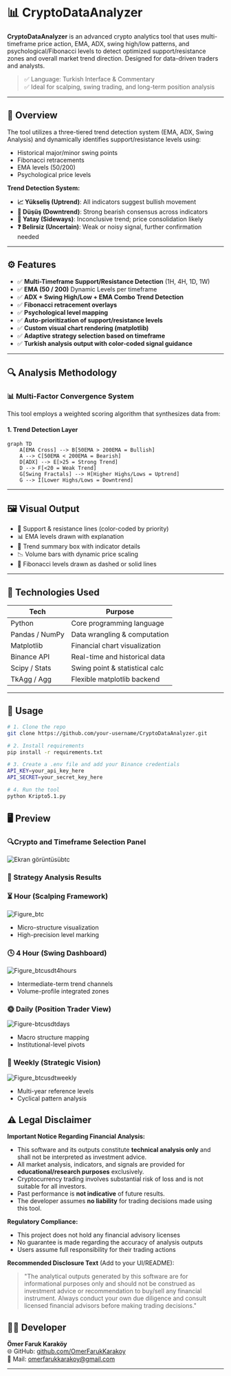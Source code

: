 # 📊 CryptoDataAnalyzer

**CryptoDataAnalyzer** is an advanced crypto analytics tool that uses multi-timeframe price action, EMA, ADX, swing high/low patterns, and psychological/Fibonacci levels to detect optimized support/resistance zones and overall market trend direction. Designed for data-driven traders and analysts.

> ✅ Language: Turkish Interface & Commentary  
> ✅ Ideal for scalping, swing trading, and long-term position analysis

---

## 🧠 Overview

The tool utilizes a three-tiered trend detection system (EMA, ADX, Swing Analysis) and dynamically identifies support/resistance levels using:
- Historical major/minor swing points
- Fibonacci retracements
- EMA levels (50/200)
- Psychological price levels

**Trend Detection System:**
- **📈 Yükseliş (Uptrend)**: All indicators suggest bullish movement
- **🔻 Düşüş (Downtrend)**: Strong bearish consensus across indicators
- **🔄 Yatay (Sideways)**: Inconclusive trend; price consolidation likely
- **❓ Belirsiz (Uncertain)**: Weak or noisy signal, further confirmation needed

---

## ⚙️ Features

- ✅ **Multi-Timeframe Support/Resistance Detection** (1H, 4H, 1D, 1W)
- ✅ **EMA (50 / 200)** Dynamic Levels per timeframe
- ✅ **ADX + Swing High/Low + EMA Combo Trend Detection**
- ✅ **Fibonacci retracement overlays**
- ✅ **Psychological level mapping**
- ✅ **Auto-prioritization of support/resistance levels**
- ✅ **Custom visual chart rendering (matplotlib)**
- ✅ **Adaptive strategy selection based on timeframe**
- ✅ **Turkish analysis output with color-coded signal guidance**

---
## 🔍 Analysis Methodology

### 📊 Multi-Factor Convergence System
This tool employs a weighted scoring algorithm that synthesizes data from:

#### 1. Trend Detection Layer
```mermaid
graph TD
    A[EMA Cross] --> B[50EMA > 200EMA = Bullish]
    A --> C[50EMA < 200EMA = Bearish]
    D[ADX] --> E[>25 = Strong Trend]
    D --> F[<20 = Weak Trend]
    G[Swing Fractals] --> H[Higher Highs/Lows = Uptrend]
    G --> I[Lower Highs/Lows = Downtrend]
```
---

## 🖼️ Visual Output

- 📌 Support & resistance lines (color-coded by priority)
- 📊 EMA levels drawn with explanation
- 🧠 Trend summary box with indicator details
- 📉 Volume bars with dynamic price scaling
- 🔺 Fibonacci levels drawn as dashed or solid lines

---

## 🧰 Technologies Used

| Tech              | Purpose                        |
|------------------|--------------------------------|
| Python           | Core programming language      |
| Pandas / NumPy   | Data wrangling & computation   |
| Matplotlib       | Financial chart visualization  |
| Binance API      | Real-time and historical data  |
| Scipy / Stats    | Swing point & statistical calc |
| TkAgg / Agg      | Flexible matplotlib backend    |

---

## 🚀 Usage

```bash
# 1. Clone the repo
git clone https://github.com/your-username/CryptoDataAnalyzer.git

# 2. Install requirements
pip install -r requirements.txt

# 3. Create a .env file and add your Binance credentials
API_KEY=your_api_key_here
API_SECRET=your_secret_key_here

# 4. Run the tool
python Kripto5.1.py
```

## 🖥️ Preview
### 🔍Crypto and Timeframe Selection Panel
![Ekran görüntüsübtc](https://github.com/user-attachments/assets/fb819abd-d69a-4db5-94ea-1094b0966a79)

### 🤖 Strategy Analysis Results
### ⏳ Hour (Scalping Framework)
![Figure_btc](https://github.com/user-attachments/assets/ddc48c80-5214-4d7d-a99a-d4f1d8b51605)
* Micro-structure visualization
* High-precision level marking

### 🕓 4 Hour (Swing Dashboard)
![Figure_btcusdt4hours](https://github.com/user-attachments/assets/26f74d21-b6c6-4a5e-bc07-653043fc02f4)
* Intermediate-term trend channels
* Volume-profile integrated zones

### 🌞 Daily (Position Trader View)
![Figure-btcusdtdays](https://github.com/user-attachments/assets/db6b867d-759b-46e3-8707-68e934e917ab)
* Macro structure mapping
* Institutional-level pivots

### 📅 Weekly (Strategic Vision)
![Figure_btcusdtweekly](https://github.com/user-attachments/assets/19ef6425-2de8-4626-a882-60aff4a1f5a4)
* Multi-year reference levels
* Cyclical pattern analysis

## ⚠️ Legal Disclaimer

**Important Notice Regarding Financial Analysis:**
- This software and its outputs constitute **technical analysis only** and shall not be interpreted as investment advice.
- All market analysis, indicators, and signals are provided for **educational/research purposes** exclusively.
- Cryptocurrency trading involves substantial risk of loss and is not suitable for all investors.
- Past performance is **not indicative** of future results.
- The developer assumes **no liability** for trading decisions made using this tool.

**Regulatory Compliance:**
- This project does not hold any financial advisory licenses
- No guarantee is made regarding the accuracy of analysis outputs
- Users assume full responsibility for their trading actions

**Recommended Disclosure Text** (Add to your UI/README):
> "The analytical outputs generated by this software are for informational purposes only and should not be construed as investment advice or recommendation to buy/sell any financial instrument. Always conduct your own due diligence and consult licensed financial advisors before making trading decisions."

## 👨‍💻 Developer

**Ömer Faruk Karaköy**    
🌐 GitHub: [github.com/OmerFarukKarakoy](https://github.com/OmerFarukKarakoy)  
📧 Mail: omerfarukkarakoy@gmail.com

---


